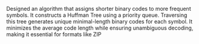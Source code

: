 Designed an algorithm that assigns shorter binary codes to more frequent symbols. It constructs a Huffman Tree using a priority queue. Traversing this tree generates unique minimal-length binary codes for each symbol. It minimizes the average code length while ensuring unambiguous decoding, making it essential for formats like ZIP
